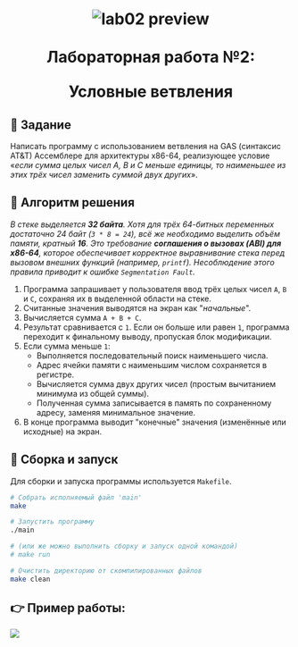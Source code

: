 <h1 align="center">
  <img src="https://i.imgur.com/0KLlxb2.jpeg" align="top" alt="lab02 preview">
  <br><br>
  Лабораторная работа №2:
  
  Условные ветвления
</h1>

## 🎯 Задание
Написать программу с использованием ветвления на GAS (синтаксис AT&T) Ассемблере для архитектуры x86-64, реализующее условие «_если сумма целых чисел А, В и С меньше единицы, то наименьшее из этих трёх чисел заменить суммой двух других_».

## 📝 Алгоритм решения
_В стеке выделяется **32 байта**. Хотя для трёх 64-битных переменных достаточно 24 байт (`3 * 8 = 24`), всё же необходимо выделить объём памяти, кратный **16**. Это требование **соглашения о вызовах (ABI) для x86-64**, которое обеспечивает корректное выравнивание стека перед вызовом внешних функций (например, `printf`). Несоблюдение этого правила приводит к ошибке `Segmentation Fault`._

1.  Программа запрашивает у пользователя ввод трёх целых чисел `A`, `B` и `C`, сохраняя их в выделенной области на стеке.
2.  Считанные значения выводятся на экран как "_начальные_".
3.  Вычисляется сумма `A + B + C`.
4.  Результат сравнивается с `1`. Если он больше или равен `1`, программа переходит к финальному выводу, пропуская блок модификации.
5.  Если сумма меньше `1`:
    *   Выполняется последовательный поиск наименьшего числа.
    *   Адрес ячейки памяти с наименьшим числом сохраняется в регистре.
    *   Вычисляется сумма двух других чисел (простым вычитанием минимума из общей суммы).
    *   Полученная сумма записывается в память по сохраненному адресу, заменяя минимальное значение.
6.  В конце программа выводит "конечные" значения (изменённые или исходные) на экран.

## 🚀 Сборка и запуск
Для сборки и запуска программы используется `Makefile`.

```bash
# Собрать исполняемый файл 'main'
make

# Запустить программу
./main

# (или же можно выполнить сборку и запуск одной командой)
# make run

# Очистить директорию от скомпилированных файлов
make clean
```

## 👉 Пример работы:

<img src="https://i.imgur.com/SJW1heG.png">

